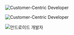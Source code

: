![Customer-Centric Developer](https://capsule-render.vercel.app/api?type=waving&color=0:00b4d8,100:48cae4&height=200&text=Customer-Centric%20Developer&fontSize=35&desc=Empathy%20and%20Technology%20for%20Better%20Customer%20Experience&descAlign=50&descAlignY=70&fontColor=ffffff)

![Customer-Centric Developer](https://capsule-render.vercel.app/api?type=waving&color=0:ff7eb3,100:65a7fc&height=180&text=Customer-Centric%20Developer&fontSize=40&fontColor=ffffff)

![안드로이드 개발자](https://capsule-render.vercel.app/api?type=waving&color=0:ff7eb3,100:65a7fc&height=180&text=안드로이드%20개발자&fontSize=40&fontColor=ffffff&fontFamily=Comic%20Sans%20MS)
